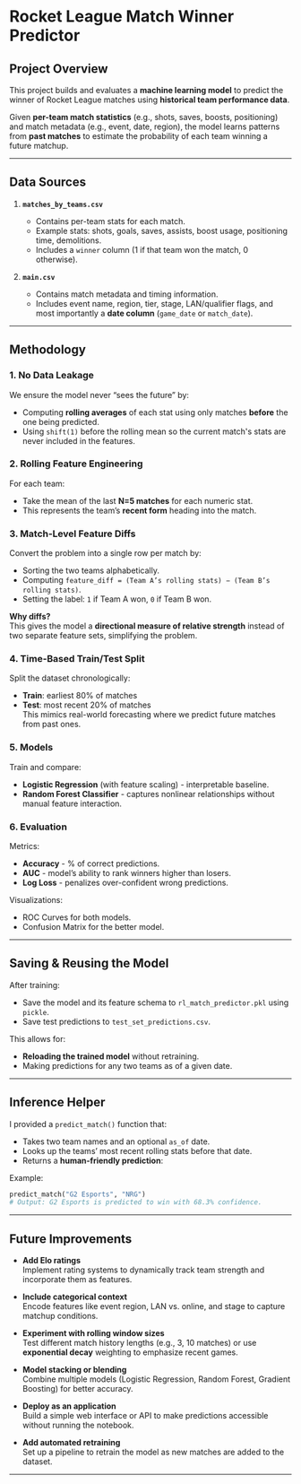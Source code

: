 # Rocket League Match Winner Predictor

## Project Overview
This project builds and evaluates a **machine learning model** to predict the winner of Rocket League matches using **historical team performance data**.  

Given **per-team match statistics** (e.g., shots, saves, boosts, positioning) and match metadata (e.g., event, date, region), the model learns patterns from **past matches** to estimate the probability of each team winning a future matchup.

---

## Data Sources
1. **`matches_by_teams.csv`**  
   - Contains per-team stats for each match.  
   - Example stats: shots, goals, saves, assists, boost usage, positioning time, demolitions.  
   - Includes a `winner` column (1 if that team won the match, 0 otherwise).

2. **`main.csv`**  
   - Contains match metadata and timing information.  
   - Includes event name, region, tier, stage, LAN/qualifier flags, and most importantly a **date column** (`game_date` or `match_date`).

---

## Methodology

### 1. **No Data Leakage**
We ensure the model never “sees the future” by:
- Computing **rolling averages** of each stat using only matches **before** the one being predicted.
- Using `shift(1)` before the rolling mean so the current match's stats are never included in the features.

### 2. **Rolling Feature Engineering**
For each team:
- Take the mean of the last **N=5 matches** for each numeric stat.
- This represents the team’s **recent form** heading into the match.

### 3. **Match-Level Feature Diffs**
Convert the problem into a single row per match by:
- Sorting the two teams alphabetically.
- Computing `feature_diff = (Team A’s rolling stats) − (Team B’s rolling stats)`.
- Setting the label: `1` if Team A won, `0` if Team B won.

**Why diffs?**  
This gives the model a **directional measure of relative strength** instead of two separate feature sets, simplifying the problem.

### 4. **Time-Based Train/Test Split**
Split the dataset chronologically:
- **Train**: earliest 80% of matches  
- **Test**: most recent 20% of matches  
This mimics real-world forecasting where we predict future matches from past ones.

### 5. **Models**
Train and compare:
- **Logistic Regression** (with feature scaling) - interpretable baseline.
- **Random Forest Classifier** - captures nonlinear relationships without manual feature interaction.

### 6. **Evaluation**
Metrics:
- **Accuracy** - % of correct predictions.
- **AUC** - model’s ability to rank winners higher than losers.
- **Log Loss** - penalizes over-confident wrong predictions.

Visualizations:
- ROC Curves for both models.
- Confusion Matrix for the better model.

---

## Saving & Reusing the Model
After training:
- Save the model and its feature schema to `rl_match_predictor.pkl` using `pickle`.
- Save test predictions to `test_set_predictions.csv`.

This allows for:
- **Reloading the trained model** without retraining.
- Making predictions for any two teams as of a given date.

---

## Inference Helper
I provided a `predict_match()` function that:
- Takes two team names and an optional `as_of` date.
- Looks up the teams’ most recent rolling stats before that date.
- Returns a **human-friendly prediction**:

Example:
```python
predict_match("G2 Esports", "NRG")
# Output: G2 Esports is predicted to win with 68.3% confidence.
```

---

## Future Improvements
- **Add Elo ratings**  
  Implement rating systems to dynamically track team strength and incorporate them as features.

- **Include categorical context**  
  Encode features like event region, LAN vs. online, and stage to capture matchup conditions.

- **Experiment with rolling window sizes**  
  Test different match history lengths (e.g., 3, 10 matches) or use **exponential decay** weighting to emphasize recent games.

- **Model stacking or blending**  
  Combine multiple models (Logistic Regression, Random Forest, Gradient Boosting) for better accuracy.

- **Deploy as an application**  
  Build a simple web interface or API to make predictions accessible without running the notebook.

- **Add automated retraining**  
  Set up a pipeline to retrain the model as new matches are added to the dataset.
  
---

